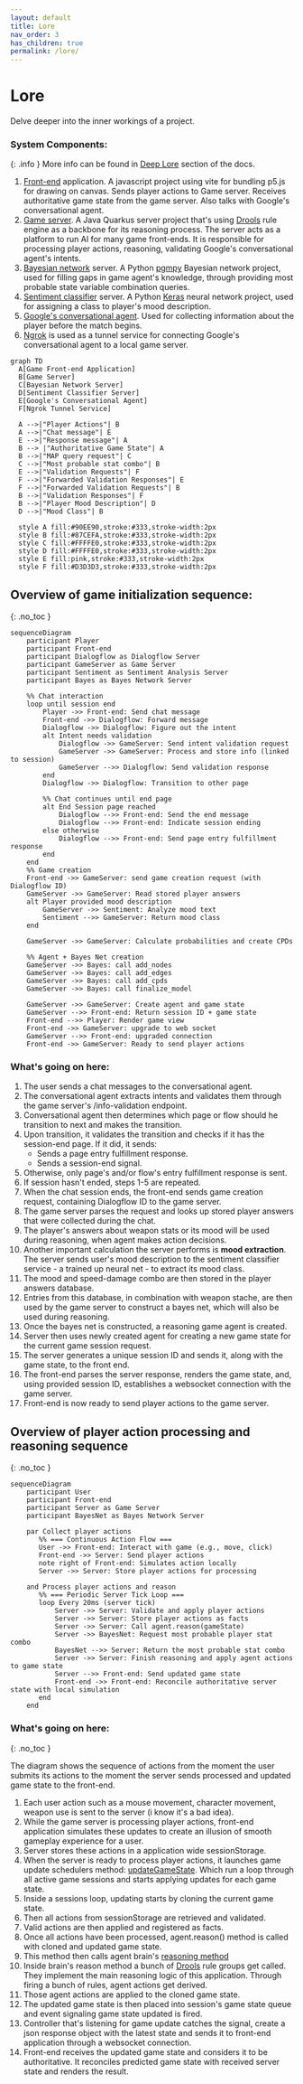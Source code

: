```yaml
---
layout: default
title: Lore
nav_order: 3
has_children: true
permalink: /lore/
---
```


# Lore

Delve deeper into the inner workings of a project.

### System Components:

{: .info }
More info can be found in [Deep Lore](/game-of-points/deep-lore/) section of the docs.

1. [Front-end](https://github.com/rchDev/game-of-points/tree/main/game-of-points-fe) application. A javascript project using vite for bundling p5.js for drawing on canvas. Sends player actions to Game server. Receives authoritative game state from the game server. Also talks with Google's conversational agent.
2. [Game server](https://github.com/rchDev/game-of-points/tree/main/game-of-points-be). A Java Quarkus server project that's using [Drools](https://www.drools.org/) rule engine as a backbone for its reasoning process. The server acts as a platform to run AI for many game front-ends. It is responsible for processing player actions, reasoning, validating Google's conversational agent's intents.
3. [Bayesian network](https://github.com/rchDev/game-of-points/tree/main/bayes-net) server. A Python [pgmpy](https://pgmpy.org/index.html) Bayesian network project, used for filling gaps in game agent's knowledge, through providing most probable state variable combination queries.
4. [Sentiment classifier](https://github.com/rchDev/game-of-points/tree/main/sentiment-classifier) server. A Python [Keras](https://keras.io/) neural network project, used for assigning a class to player's mood description.
5. [Google's conversational agent](https://conversational-agents.cloud.google.com/projects). Used for collecting information about the player before the match begins.
6. [Ngrok](https://ngrok.com/) is used as a tunnel service for connecting Google's conversational agent to a local game server.

```mermaid
graph TD
  A[Game Front-end Application]
  B[Game Server]
  C[Bayesian Network Server]
  D[Sentiment Classifier Server]
  E[Google's Conversational Agent]
  F[Ngrok Tunnel Service]

  A -->|"Player Actions"| B
  A -->|"Chat message"| E
  E -->|"Response message"| A
  B --> |"Authoritative Game State"| A
  B -->|"MAP query request"| C
  C -->|"Most probable stat combo"| B
  E -->|"Validation Requests"| F
  F -->|"Forwarded Validation Responses"| E
  F -->|"Forwarded Validation Requests"| B
  B -->|"Validation Responses"| F
  B -->|"Player Mood Description"| D
  D -->|"Mood Class"| B

  style A fill:#90EE90,stroke:#333,stroke-width:2px
  style B fill:#87CEFA,stroke:#333,stroke-width:2px
  style C fill:#FFFFE0,stroke:#333,stroke-width:2px
  style D fill:#FFFFE0,stroke:#333,stroke-width:2px
  style E fill:pink,stroke:#333,stroke-width:2px
  style F fill:#D3D3D3,stroke:#333,stroke-width:2px
```

## Overview of game initialization sequence:
{: .no_toc }

```mermaid
sequenceDiagram
    participant Player
    participant Front-end
    participant Dialogflow as Dialogflow Server
    participant GameServer as Game Server
    participant Sentiment as Sentiment Analysis Server
    participant Bayes as Bayes Network Server

    %% Chat interaction
    loop until session end
        Player ->> Front-end: Send chat message
        Front-end ->> Dialogflow: Forward message
        Dialogflow ->> Dialogflow: Figure out the intent
        alt Intent needs validation
            Dialogflow ->> GameServer: Send intent validation request
            GameServer ->> GameServer: Process and store info (linked to session)
            GameServer -->> Dialogflow: Send validation response
        end
        Dialogflow ->> Dialogflow: Transition to other page
        
        %% Chat continues until end page
        alt End Session page reached
            Dialogflow -->> Front-end: Send the end message
            Dialogflow -->> Front-end: Indicate session ending
        else otherwise
            Dialogflow -->> Front-end: Send page entry fulfillment response
        end
    end
    %% Game creation
    Front-end ->> GameServer: send game creation request (with Dialogflow ID)
    GameServer ->> GameServer: Read stored player answers
    alt Player provided mood description
        GameServer ->> Sentiment: Analyze mood text
        Sentiment -->> GameServer: Return mood class
    end
    
    GameServer ->> GameServer: Calculate probabilities and create CPDs

    %% Agent + Bayes Net creation
    GameServer ->> Bayes: call add_nodes
    GameServer ->> Bayes: call add_edges
    GameServer ->> Bayes: call add_cpds
    GameServer ->> Bayes: call finalize_model

    GameServer ->> GameServer: Create agent and game state
    GameServer -->> Front-end: Return session ID + game state
    Front-end -->> Player: Render game view
    Front-end ->> GameServer: upgrade to web socket
    GameServer -->> Front-end: upgraded connection
    Front-end ->> GameServer: Ready to send player actions
```

### What's going on here:
1. The user sends a chat messages to the conversational agent. 
2. The conversational agent extracts intents and validates them through the game server's /info-validation endpoint. 
3. Conversational agent then determines which page or flow should he transition to next and makes the transition. 
4. Upon transition, it validates the transition and checks if it has the session-end page. If it did, it sends:
   - Sends a page entry fulfillment response.
   - Sends a session-end signal.
5. Otherwise, only page's and/or flow's entry fulfillment response is sent.
6. If session hasn't ended, steps 1-5 are repeated.
7. When the chat session ends, the front-end sends game creation request, containing Dialogflow ID to the game server.
8. The game server parses the request and looks up stored player answers that were collected during the chat.
9. The player's answers about weapon stats or its mood will be used during reasoning, when agent makes action decisions.
10. Another important calculation the server performs is **mood extraction**. The server sends user's mood description to the sentiment classifier service - a trained up neural net - to extract its mood class.
11. The mood and speed-damage combo are then stored in the player answers database.
12. Entries from this database, in combination with weapon stache, are then used by the game server to construct a bayes net, which will also be used during reasoning.
13. Once the bayes net is constructed, a reasoning game agent is created.
14. Server then uses newly created agent for creating a new game state for the current game session request. 
15. The server generates a unique session ID and sends it, along with the game state, to the front end.
16. The front-end parses the server response, renders the game state, and, using provided session ID, establishes a websocket connection with the game server.
17. Front-end is now ready to send player actions to the game server.

## Overview of player action processing and reasoning sequence
{: .no_toc }

```mermaid
sequenceDiagram
    participant User
    participant Front-end
    participant Server as Game Server
    participant BayesNet as Bayes Network Server
    
    par Collect player actions
       %% === Continuous Action Flow ===
       User ->> Front-end: Interact with game (e.g., move, click)
       Front-end ->> Server: Send player actions
       note right of Front-end: Simulates action locally
       Server ->> Server: Store player actions for processing
    
    and Process player actions and reason 
       %% === Periodic Server Tick Loop ===
       loop Every 20ms (server tick)
           Server ->> Server: Validate and apply player actions
           Server ->> Server: Store player actions as facts
           Server ->> Server: Call agent.reason(gameState)
           Server ->> BayesNet: Request most probable player stat combo
           BayesNet -->> Server: Return the most probable stat combo
           Server ->> Server: Finish reasoning and apply agent actions to game state
           Server -->> Front-end: Send updated game state
           Front-end ->> Front-end: Reconcile authoritative server state with local simulation
       end
    end
```

### What's going on here:
{: .no_toc }

The diagram shows the sequence of actions from the moment the user submits its actions to the moment the server sends processed and updated game state to the front-end.

1. Each user action such as a mouse movement, character movement, weapon use is sent to the server (i know it's a bad idea).
2. While the game server is processing player actions, front-end application simulates these updates to create an illusion of smooth gameplay experience for a user. 
3. Server stores these actions in a application wide sessionStorage. 
4. When the server is ready to process player actions, it launches game update schedulers method: [updateGameState](https://github.com/rchDev/game-of-points/blob/main/game-of-points-be/src/main/java/io/rizvan/GameStateUpdateScheduler.java#L51-L88). Which run a loop through all active game sessions and starts applying updates for each game state. 
5. Inside a sessions loop, updating starts by cloning the current game state. 
6. Then all actions from sessionStorage are retrieved and validated. 
7. Valid actions are then applied and registered as facts. 
8. Once all actions have been processed, agent.reason() method is called with cloned and updated game state. 
9. This method then calls agent brain's [reasoning method](https://github.com/rchDev/game-of-points/blob/main/game-of-points-be/src/main/java/io/rizvan/beans/actors/agent/DroolsBrain.java#L271-L307)
10. Inside brain's reason method a bunch of [Drools](https://www.drools.org/) rule groups get called. They implement the main reasoning logic of this application. Through firing a bunch of rules, agent actions get derived.
11. Those agent actions are applied to the cloned game state. 
12. The updated game state is then placed into session's game state queue and event signaling game state updated is fired. 
13. Controller that's listening for game update catches the signal, create a json response object with the latest state and sends it to front-end application through a websocket connection. 
14. Front-end receives the updated game state and considers it to be authoritative. It reconciles predicted game state with received server state and renders the result.
